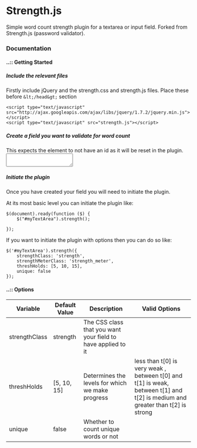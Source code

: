 Strength.js
===========

Simple word count strength plugin for a textarea or input field. Forked from Strength.js (password validator).

### Documentation

#### ..:: Getting Started

##### Include the relevant files

Firstly include jQuery and the strength.css and strength.js files. Place these before `&lt;/head&gt;` section

    <script type="text/javascript" src="http://ajax.googleapis.com/ajax/libs/jquery/1.7.2/jquery.min.js"></script>
    <script type="text/javascript" src="strength.js"></script>

##### Create a field you want to validate for word count

This expects the element to not have an id as it will be reset in the plugin.
    <textarea id="myTextArea"></textarea>

##### Initiate the plugin

Once you have created your field you will need to initiate the plugin.

At its most basic level you can initiate the plugin like:

    $(document).ready(function ($) {
        $("#myTextArea").strength();

    });

If you want to initiate the plugin with options then you can do so like:

    $('#myTextArea').strength({
        strengthClass: 'strength',
        strengthMeterClass: 'strength_meter',
        threshHolds: [5, 10, 15],
        unique: false
    });

#### ..:: Options

<table>
    <thead>
        <tr>
            <th>Variable</th>
            <th>Default Value</th>
            <th>Description</th>
            <th>Valid Options</th>
        </tr>
    </thead>
    <tbody>
        <tr>
            <td>strengthClass</td>
            <td>strength</td>
            <td>The CSS class that you want your field to have applied to it</td>
            <td></td>
        </tr>
        <tr>
            <td>threshHolds</td>
            <td>[5, 10, 15]</td>
            <td>Determines the levels for which we make progress</td>
            <td> less than t[0] is very weak , between t[0] and t[1] is weak, between t[1] and t[2] is medium and greater than t[2] is strong</td>
        </tr>
        <tr>
            <td>unique</td>
            <td>false</td>
            <td>Whether to count unique words or not</td>
            <td></td>
        </tr>
    </tbody>
</table>

